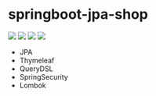 # springboot-jpa-shop

<img src="https://img.shields.io/static/v1?label=Java&message=16&color=007396&logo=java">
<img src="https://img.shields.io/static/v1?label=Spring%20Boot&message=2.5.11&color=6DB33F&logo=springboot&logoColor=fff">
<img src="https://img.shields.io/static/v1?label=Apache%20Maven&message=4.0.0&color=C71A36&logo=ApacheMaven">
<img src="https://img.shields.io/static/v1?label=MariaDB&message=10.5.5&color=003545&logo=MariaDB">

- JPA
- Thymeleaf
- QueryDSL
- SpringSecurity
- Lombok

